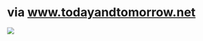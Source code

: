 <!--
id: 2529764837
link: http://tumblr.atmos.org/post/2529764837/via-www-todayandtomorrow-net
slug: via-www-todayandtomorrow-net
date: Thu Dec 30 2010 10:28:40 GMT-0800 (PST)
publish: 2010-12-030
tags: 
title: via www.todayandtomorrow.net
-->


via www.todayandtomorrow.net
============================

![](http://www.tumblr.com/photo/1280/atmos/2529764837/1/tumblr_le97bs2apv1qz4sng)

